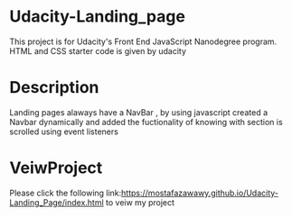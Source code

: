# Udacity-Landing_page
This project is for Udacity's Front End JavaScript Nanodegree program. HTML and CSS starter code is given by udacity
# Description
Landing pages alaways have a NavBar , by using javascript created a Navbar dynamically
and added the fuctionality of knowing with section is scrolled using event listeners
# VeiwProject
Please click the following link:https://mostafazawawy.github.io/Udacity-Landing_Page/index.html to veiw my project
